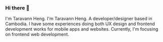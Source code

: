 ### Hi there 👋

I'm Taravann Heng. I'm Taravann Heng. A developer/designer based in Cambodia. I have some experiences doing both UX design and frontend development works for mobile apps and websites. Currently, I'm focusing on frontend web development.
